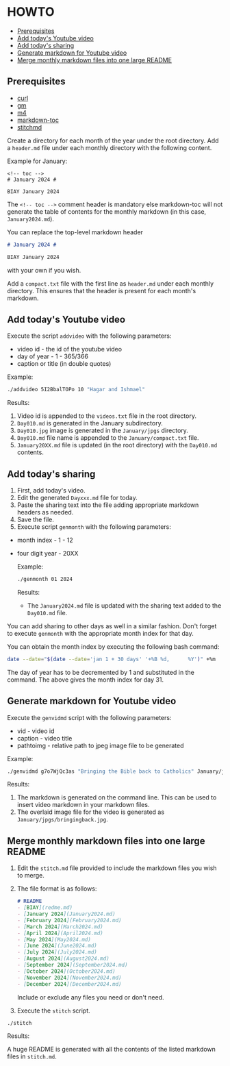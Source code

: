 # HOWTO #

<!-- vim-markdown-toc GFM -->

* [Prerequisites](#prerequisites)
* [Add today\'s Youtube video](#add-todays-youtube-video)
* [Add today\'s sharing](#add-todays-sharing)
* [Generate markdown for Youtube video](#generate-markdown-for-youtube-video)
* [Merge monthly markdown files into one large README](#merge-monthly-markdown-files-into-one-large-readme)

<!-- vim-markdown-toc -->

## Prerequisites ##

* [curl](https://curl.se/)
* [gm](http://www.graphicsmagick.org/)
* [m4](https://www.gnu.org/software/m4/)
* [markdown-toc](https://github.com/jonschlinkert/markdown-toc)
* [stitchmd](https://github.com/abhinav/stitchmd)

Create a directory for each month of the year under the root directory.
Add a `header.md` file under each monthly directory with the following content.

Example for January:

```text
<!-- toc -->
# January 2024 #

BIAY January 2024
```

The `<!-- toc -->` comment header is mandatory else markdown-toc will not generate the table of contents
for the monthly markdown (in this case, `January2024.md`).

You can replace the top-level markdown header

```markdown
# January 2024 #

BIAY January 2024
```

with your own if you wish.

Add a `compact.txt` file with the first line as `header.md` under each monthly directory.
This ensures that the header is present for each month's markdown.

## Add today\'s Youtube video ##

Execute the script `addvideo` with the following parameters:

* video id - the id of the youtube video
* day of year - 1 - 365/366
* caption or title (in double quotes)

Example:

```bash
./addvideo 5I2BbalTOPo 10 "Hagar and Ishmael"
```

Results:

1. Video id is appended to the `videos.txt` file in the root directory.
2. `Day010.md` is generated in the January subdirectory.
3. `Day010.jpg` image is generated in the `January/jpgs` directory.
4. `Day010.md` file name is appended to the `January/compact.txt` file.
5. `January20XX.md` file is updated (in the root directory) with the `Day010.md` contents.

## Add today\'s sharing ##

1. First, add today's video.
2. Edit the generated `Dayxxx.md` file for today.
3. Paste the sharing text into the file adding appropriate markdown headers as needed.
4. Save the file.
5. Execute script `genmonth` with the following parameters:

* month index - 1 - 12
* four digit year - 20XX

    Example:

    ```bash
    ./genmonth 01 2024
    ```

    Results:

    * The `January2024.md` file is updated with the sharing text added to the `Day010.md` file.

You can add sharing to other days as well in a similar fashion.
Don't forget to execute `genmonth` with the appropriate month index for that day.

You can obtain the month index by executing the following bash command:

```bash
date --date="$(date --date='jan 1 + 30 days' '+%B %d,      %Y')" +%m
```

The day of year has to be decremented by 1 and substituted in the command.
The above gives the month index for day 31.

## Generate markdown for Youtube video ##

Execute the `genvidmd` script with the following parameters:

* vid - video id
* caption - video title
* pathtoimg - relative path to jpeg image file to be generated

Example:

```bash
./genvidmd g7o7WjQc3as "Bringing the Bible back to Catholics" January/jpgs/bringingback.jpg
```

Results:

1. The markdown is generated on the command line. This can be used to insert video markdown in your markdown files.
2. The overlaid image file for the video is generated as `January/jpgs/bringingback.jpg`.

## Merge monthly markdown files into one large README ##

1. Edit the `stitch.md` file provided to include the markdown files you wish to merge.

2. The file format is as follows:

    ```markdown
    # README
    - [BIAY](redme.md)
    - [January 2024](January2024.md)
    - [February 2024](February2024.md)
    - [March 2024](March2024.md)
    - [April 2024](April2024.md)
    - [May 2024](May2024.md)
    - [June 2024](June2024.md)
    - [July 2024](July2024.md)
    - [August 2024](August2024.md)
    - [September 2024](September2024.md)
    - [October 2024](October2024.md)
    - [November 2024](November2024.md)
    - [December 2024](December2024.md)
    ```

    Include or exclude any files you need or don't need.

3) Execute the `stitch` script.

```bash
./stitch
```

Results:

A huge README is generated with all the contents of the listed markdown files in `stitch.md`.
